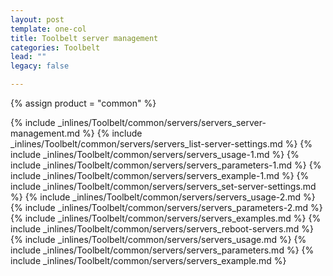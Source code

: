 ```yaml
---
layout: post
template: one-col
title: Toolbelt server management
categories: Toolbelt
lead: ""
legacy: false

---
```

{% assign product = "common" %}

{% include _inlines/Toolbelt/common/servers/servers_server-management.md %}
{% include _inlines/Toolbelt/common/servers/servers_list-server-settings.md %}
{% include _inlines/Toolbelt/common/servers/servers_usage-1.md %}
{% include _inlines/Toolbelt/common/servers/servers_parameters-1.md %}
{% include _inlines/Toolbelt/common/servers/servers_example-1.md %}
{% include _inlines/Toolbelt/common/servers/servers_set-server-settings.md %}
{% include _inlines/Toolbelt/common/servers/servers_usage-2.md %}
{% include _inlines/Toolbelt/common/servers/servers_parameters-2.md %}
{% include _inlines/Toolbelt/common/servers/servers_examples.md %}
{% include _inlines/Toolbelt/common/servers/servers_reboot-servers.md %}
{% include _inlines/Toolbelt/common/servers/servers_usage.md %}
{% include _inlines/Toolbelt/common/servers/servers_parameters.md %}
{% include _inlines/Toolbelt/common/servers/servers_example.md %}
